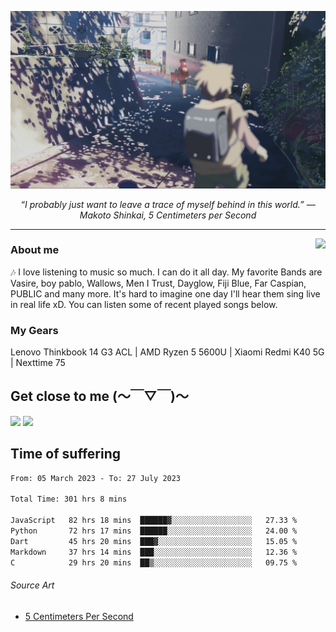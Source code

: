 ![header](asset/header.jpg)
<p align="center"><i>“I probably just want to leave a trace of myself behind in this world.” ― Makoto Shinkai, 5 Centimeters per Second</i></p>

---

<a href="https://open.spotify.com/playlist/6hyAjJOdQf5xbhQl3a3Kff?si=dc332f50a11744ab"><img align="right" display="inline-block" vertical-align="right" src="https://spotify-recently-played-readme.vercel.app/api?user=31v5dhuuhzkkvv4cqimaphde2x6i&count=5&width=350"></a>


### About me

🎶 I love listening to music so much. I can do it all day. My favorite Bands are Vasire, boy pablo, Wallows, Men I Trust, Dayglow, Fiji Blue, Far Caspian, PUBLIC and many more. It's hard to imagine one day I'll hear them sing live in real life xD. You can listen some of recent played songs below.

### My Gears

Lenovo Thinkbook 14 G3 ACL | AMD Ryzen 5 5600U | Xiaomi Redmi K40 5G | Nexttime 75 

## Get close to me (～￣▽￣)～

<div>
<a href="https://dsc.bio/JetEra"><img src="https://img.shields.io/badge/Discord-5865F2?style=for-the-badge&logo=discord&logoColor=white"></a> <a href="https://open.spotify.com/user/31v5dhuuhzkkvv4cqimaphde2x6i">
<img src="https://img.shields.io/badge/Spotify-1ED760?&style=for-the-badge&logo=spotify&logoColor=white"></a>
</div>

## Time of suffering

<!--START_SECTION:waka-->

```txt
From: 05 March 2023 - To: 27 July 2023

Total Time: 301 hrs 8 mins

JavaScript   82 hrs 18 mins  ██████▓░░░░░░░░░░░░░░░░░░   27.33 %
Python       72 hrs 17 mins  ██████░░░░░░░░░░░░░░░░░░░   24.00 %
Dart         45 hrs 20 mins  ███▓░░░░░░░░░░░░░░░░░░░░░   15.05 %
Markdown     37 hrs 14 mins  ███░░░░░░░░░░░░░░░░░░░░░░   12.36 %
C            29 hrs 20 mins  ██▒░░░░░░░░░░░░░░░░░░░░░░   09.75 %
```

<!--END_SECTION:waka-->

###### Source Art

-  [5 Centimeters Per Second](https://wallhaven.cc/w/nrowq1)

